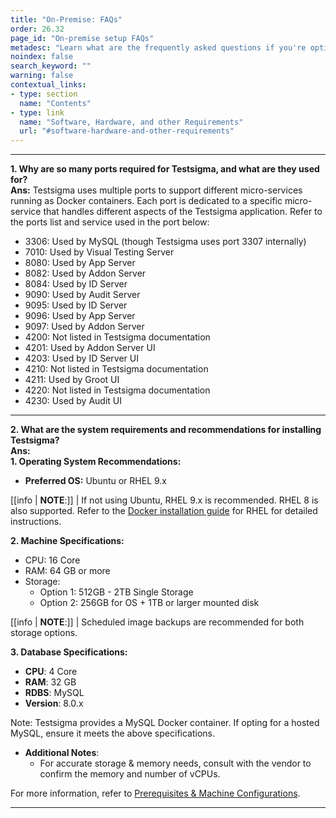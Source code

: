 ```yaml
---
title: "On-Premise: FAQs"
order: 26.32
page_id: "On-premise setup FAQs"
metadesc: "Learn what are the frequently asked questions if you're opting for Testsigma on-premise installation | FAQs about Testsigma on-premise specifications and installation "
noindex: false
search_keyword: ""
warning: false
contextual_links:
- type: section
  name: "Contents"
- type: link
  name: "Software, Hardware, and other Requirements"
  url: "#software-hardware-and-other-requirements"
---
```


---

**1. Why are so many ports required for Testsigma, and what are they used for?** <br>
**Ans:** Testsigma uses multiple ports to support different micro-services running as Docker containers. Each port is dedicated to a specific micro-service that handles different aspects of the Testsigma application. Refer to the ports list and service used in the port below:
- 3306: Used by MySQL (though Testsigma uses port 3307 internally)
- 7010: Used by Visual Testing Server
- 8080: Used by App Server
- 8082: Used by Addon Server
- 8084: Used by ID Server
- 9090: Used by Audit Server
- 9095: Used by ID Server
- 9096: Used by App Server
- 9097: Used by Addon Server
- 4200: Not listed in Testsigma documentation
- 4201: Used by Addon Server UI
- 4203: Used by ID Server UI
- 4210: Not listed in Testsigma documentation
- 4211: Used by Groot UI
- 4220: Not listed in Testsigma documentation
- 4230: Used by Audit UI

---

**2. What are the system requirements and recommendations for installing Testsigma?** <br>
**Ans:** <br>
**1. Operating System Recommendations:**
- **Preferred OS:** Ubuntu or RHEL 9.x

[[info | **NOTE**:]]
| If not using Ubuntu, RHEL 9.x is recommended. RHEL 8 is also supported. Refer to the [Docker installation guide](https://docs.docker.com/engine/install/rhel/) for RHEL for detailed instructions.

**2. Machine Specifications:**
- CPU: 16 Core
- RAM: 64 GB or more
- Storage:
    - Option 1: 512GB - 2TB Single Storage
    - Option 2: 256GB for OS + 1TB or larger mounted disk

[[info | **NOTE**:]]
| Scheduled image backups are recommended for both storage options.

**3. Database Specifications:**
- **CPU**: 4 Core
- **RAM**: 32 GB
- **RDBS**: MySQL
- **Version**: 8.0.x

Note: Testsigma provides a MySQL Docker container. If opting for a hosted MySQL, ensure it meets the above specifications.

- **Additional Notes**:
    - For accurate storage & memory needs, consult with the vendor to confirm the memory and number of vCPUs.


For more information, refer to [Prerequisites & Machine Configurations](https://testsigma.com/docs/on-premise-setup/pre-installation/prerequisites-and-machine-configurations/).

---